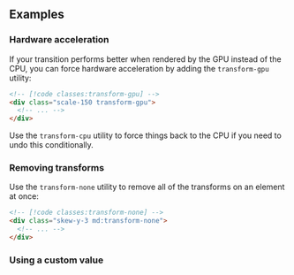 <ApiTable
  rows=
/>

## Examples

### Hardware acceleration

If your transition performs better when rendered by the GPU instead of the CPU, you can force hardware acceleration by adding the `transform-gpu` utility:

```html
<!-- [!code classes:transform-gpu] -->
<div class="scale-150 transform-gpu">
  <!-- ... -->
</div>
```

Use the `transform-cpu` utility to force things back to the CPU if you need to undo this conditionally.

### Removing transforms

Use the `transform-none` utility to remove all of the transforms on an element at once:

```html
<!-- [!code classes:transform-none] -->
<div class="skew-y-3 md:transform-none">
  <!-- ... -->
</div>
```

### Using a custom value
